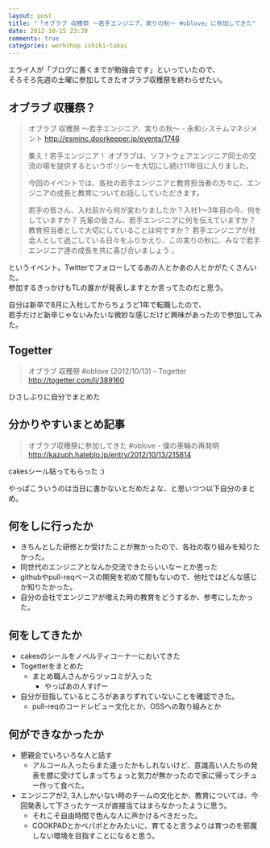 ```yaml
---
layout: post
title: "「オブラブ 収穫祭 〜若手エンジニア、実りの秋〜 #oblove」に参加してきた"
date: 2012-10-15 23:39
comments: true
categories: workshop ishiki-takai
---
```


エライ人が「ブログに書くまでが勉強会です」といっていたので、  
そろそろ先週の土曜に参加してきたオブラブ収穫祭を終わらせたい。

## オブラブ 収穫祭？
> オブラブ 収穫祭 〜若手エンジニア、実りの秋〜 - 永和システムマネジメント
> http://esminc.doorkeeper.jp/events/1746
>
> 集え！若手エンジニア！
> オブラブは、ソフトウェアエンジニア同士の交流の場を提供するというポリシーを大切にし続け11年目に入りました。
>
> 今回のイベントでは、各社の若手エンジニアと教育担当者の方々に、エンジニアの成長と教育についてお話ししていただきます。
>
> 若手の皆さん、入社前から何が変わりましたか？入社1〜3年目の今、何をしていますか？
> 先輩の皆さん、若手エンジニアに何を伝えていますか？教育担当者として大切にしていることは何ですか？
> 若手エンジニアが社会人として過ごしている日々をふりかえり、この実りの秋に、みなで若手エンジニア達の成長を共に喜び合いましょう 。

というイベント。Twitterでフォローしてるあの人とかあの人とかがたくさんいた。  
参加するきっかけもTLの誰かが発表しますとか言ってたのだと思う。

自分は新卒で8月に入社してからちょうど1年で転職したので、  
若手だけど新卒じゃないみたいな微妙な感じだけど興味があったので参加してみた。

## Togetter
> オブラブ 収穫祭 #oblove (2012/10/13) - Togetter
http://togetter.com/li/389160

ひさしぶりに自分でまとめた

## 分かりやすいまとめ記事
> オブラブ収穫祭に参加してきた #oblove - 僕の車輪の再発明
http://kazuph.hateblo.jp/entry/2012/10/13/215814

cakesシール貼ってもらった :)

やっぱこういうのは当日に書かないとだめだよな、と思いつつ以下自分のまとめ。

## 何をしに行ったか
- きちんとした研修とか受けたことが無かったので、各社の取り組みを知りたかった。
- 同世代のエンジニアとなんか交流できたらいいなーとか思った
- githubやpull-reqベースの開発を初めて間もないので、他社ではどんな感じか知りたかった。
- 自分の会社でエンジニアが増えた時の教育をどうするか、参考にしたかった。

## 何をしてきたか
- cakesのシールをノベルティコーナーにおいてきた
- Togetterをまとめた
  - まとめ職人さんからツッコミが入った
    - やっぱあの人すげー
- 自分が目指しているところがあまりずれていないことを確認できた。
  - pull-reqのコードレビュー文化とか、OSSへの取り組みとか

## 何ができなかったか
- 懇親会でいろいろな人と話す
  - アルコール入ったらまた違ったかもしれないけど、意識高い人たちの発表を膝に受けてしまってちょっと気力が無かったので家に帰ってシチュー作って食べた。
- エンジニアが2, 3人しかいない時のチームの文化とか、教育については、今回発表して下さったケースが直接当てはまらなかったように思う。
  - それこそ自由時間で色んな人に声かけるべきだった。
  - COOKPADとかペパボとかみたいに、育てると言うよりは育つのを邪魔しない環境を目指すことになると思う。

